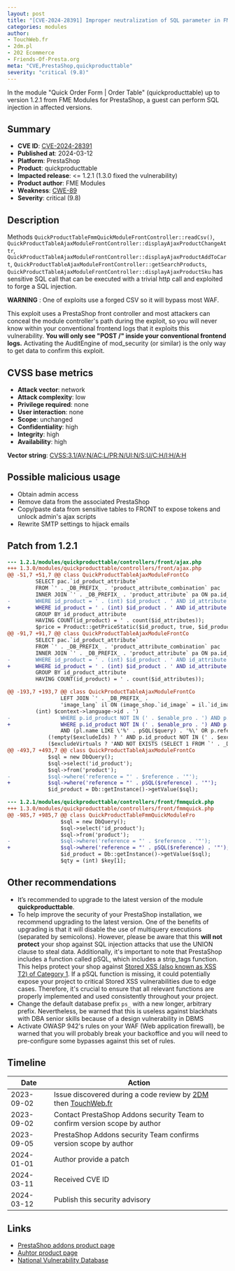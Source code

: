 ```yaml
---
layout: post
title: "[CVE-2024-28391] Improper neutralization of SQL parameter in FME Modules - Quick Order Form | Order Table module for PrestaShop"
categories: modules
author:
- TouchWeb.fr
- 2dm.pl
- 202 Ecommerce
- Friends-Of-Presta.org
meta: "CVE,PrestaShop,quickproducttable"
severity: "critical (9.8)"
---
```


In the module "Quick Order Form &#124; Order Table" (quickproducttable) up to version 1.2.1 from FME Modules for PrestaShop, a guest can perform SQL injection in affected versions.


## Summary

* **CVE ID**: [CVE-2024-28391](https://cve.mitre.org/cgi-bin/cvename.cgi?name=CVE-2024-28391)
* **Published at**: 2024-03-12
* **Platform**: PrestaShop
* **Product**: quickproducttable
* **Impacted release**: <= 1.2.1 (1.3.0 fixed the vulnerability)
* **Product author**: FME Modules
* **Weakness**: [CWE-89](https://cwe.mitre.org/data/definitions/89.html)
* **Severity**: critical (9.8)

## Description

Methods `QuickProductTableFmmQuickModuleFrontController::readCsv()`, `QuickProductTableAjaxModuleFrontController::displayAjaxProductChangeAttr`, `QuickProductTableAjaxModuleFrontController::displayAjaxProductAddToCart`, `QuickProductTableAjaxModuleFrontController::getSearchProducts`, `QuickProductTableAjaxModuleFrontController::displayAjaxProductSku` has sensitive SQL call that can be executed with a trivial http call and exploited to forge a SQL injection.

**WARNING** : One of exploits use a forged CSV so it will bypass most WAF.

This exploit uses a PrestaShop front controller and most attackers can conceal the module controller's path during the exploit, so you will never know within your conventional frontend logs that it exploits this vulnerability. **You will only see "POST /" inside your conventional frontend logs.** Activating the AuditEngine of mod_security (or similar) is the only way to get data to confirm this exploit.


## CVSS base metrics

* **Attack vector**: network
* **Attack complexity**: low
* **Privilege required**: none
* **User interaction**: none
* **Scope**: unchanged
* **Confidentiality**: high
* **Integrity**: high
* **Availability**: high

**Vector string**: [CVSS:3.1/AV:N/AC:L/PR:N/UI:N/S:U/C:H/I:H/A:H](https://nvd.nist.gov/vuln-metrics/cvss/v3-calculator?vector=AV:N/AC:L/PR:N/UI:N/S:U/C:H/I:H/A:H)

## Possible malicious usage

* Obtain admin access
* Remove data from the associated PrestaShop
* Copy/paste data from sensitive tables to FRONT to expose tokens and unlock admin's ajax scripts
* Rewrite SMTP settings to hijack emails

## Patch from 1.2.1

```diff
--- 1.2.1/modules/quickproducttable/controllers/front/ajax.php
+++ 1.3.0/modules/quickproducttable/controllers/front/ajax.php
@@ -51,7 +51,7 @@ class QuickProductTableAjaxModuleFrontCo
         SELECT pac.`id_product_attribute`
         FROM `' . _DB_PREFIX_ . 'product_attribute_combination` pac
         INNER JOIN `' . _DB_PREFIX_ . 'product_attribute` pa ON pa.id_product_attribute = pac.id_product_attribute
-        WHERE id_product = ' . (int) $id_product . ' AND id_attribute IN (' . implode(',', $id_attributes) . ')
+        WHERE id_product = ' . (int) $id_product . ' AND id_attribute IN (' . implode(',', array_map('intval', $id_attributes)) . ')
         GROUP BY id_product_attribute
         HAVING COUNT(id_product) = ' . count($id_attributes));
         $price = Product::getPriceStatic($id_product, true, $id_product_attribute);
@@ -91,7 +91,7 @@ class QuickProductTableAjaxModuleFrontCo
         SELECT pac.`id_product_attribute`
         FROM `' . _DB_PREFIX_ . 'product_attribute_combination` pac
         INNER JOIN `' . _DB_PREFIX_ . 'product_attribute` pa ON pa.id_product_attribute = pac.id_product_attribute
-        WHERE id_product = ' . (int) $id_product . ' AND id_attribute IN (' . implode(',', $id_attributes) . ')
+        WHERE id_product = ' . (int) $id_product . ' AND id_attribute IN (' . implode(',', array_map('intval', $id_attributes)) . ')
         GROUP BY id_product_attribute
         HAVING COUNT(id_product) = ' . count($id_attributes));

@@ -193,7 +193,7 @@ class QuickProductTableAjaxModuleFrontCo
                 LEFT JOIN `' . _DB_PREFIX_ .
                 'image_lang` il ON (image_shop.`id_image` = il.`id_image` AND il.`id_lang` = ' .
         (int) $context->language->id . ')
-                WHERE p.id_product NOT IN (' . $enable_pro . ') AND p.id_category_default IN (' . $category . ')
+                WHERE p.id_product NOT IN (' . $enable_pro . ') AND p.id_category_default IN (' . implode(',', array_map('intval', explode(',', $category))) . ')
                 AND (pl.name LIKE \'%' . pSQL($query) . '%\' OR p.reference LIKE \'%' . pSQL($query) . '%\')' .
             (!empty($excludeIds) ? ' AND p.id_product NOT IN (' . $excludeIds . ') ' : ' ') .
             ($excludeVirtuals ? 'AND NOT EXISTS (SELECT 1 FROM `' . _DB_PREFIX_ .
@@ -493,7 +493,7 @@ class QuickProductTableAjaxModuleFrontCo
             $sql = new DbQuery();
             $sql->select('id_product');
             $sql->from('product');
-            $sql->where('reference = "' . $reference . '"');
+            $sql->where('reference = "' . pSQL($reference) . '"');
             $id_product = Db::getInstance()->getValue($sql);

```


```diff
--- 1.2.1/modules/quickproducttable/controllers/front/fmmquick.php
+++ 1.3.0/modules/quickproducttable/controllers/front/fmmquick.php
@@ -985,7 +985,7 @@ class QuickProductTableFmmQuickModuleFro
                 $sql = new DbQuery();
                 $sql->select('id_product');
                 $sql->from('product');
-                $sql->where('reference = "' . $reference . '"');
+                $sql->where('reference = "' . pSQL($reference) . '"');
                 $id_product = Db::getInstance()->getValue($sql);
                 $qty = (int) $key[1];
```

## Other recommendations

* It’s recommended to upgrade to the latest version of the module **quickproducttable**.
* To help improve the security of your PrestaShop installation, we recommend upgrading to the latest version. One of the benefits of upgrading is that it will disable the use of multiquery executions (separated by semicolons). However, please be aware that this **will not protect** your shop against SQL injection attacks that use the UNION clause to steal data. Additionally, it's important to note that PrestaShop includes a function called pSQL, which includes a strip_tags function. This helps protect your shop against [Stored XSS (also known as XSS T2) of Category 1](https://security.friendsofpresta.org/modules/2023/02/07/stored-xss.html). If a pSQL function is missing, it could potentially expose your project to critical Stored XSS vulnerabilities due to edge cases. Therefore, it's crucial to ensure that all relevant functions are properly implemented and used consistently throughout your project.
* Change the default database prefix `ps_` with a new longer, arbitrary prefix. Nevertheless, be warned that this is useless against blackhats with DBA senior skills because of a design vulnerability in DBMS
* Activate OWASP 942's rules on your WAF (Web application firewall), be warned that you will probably break your backoffice and you will need to pre-configure some bypasses against this set of rules.

## Timeline

| Date | Action |
|--|--|
| 2023-09-02 | Issue discovered during a code review by [2DM](https://2dm.pl/) then [TouchWeb.fr](https://www.touchweb.fr) |
| 2023-09-02 | Contact PrestaShop Addons security Team to confirm version scope by author |
| 2023-09-05 | PrestaShop Addons security Team confirms version scope by author |
| 2024-01-01 | Author provide a patch |
| 2024-03-11 | Received CVE ID |
| 2024-03-12 | Publish this security advisory |

## Links

* [PrestaShop addons product page](https://addons.prestashop.com/en/order-management/47933-quick-order-form-order-table.html)
* [Auhtor product page](https://www.fmemodules.com/en/prestashop-modules/171-prestashop-quick-frontend-product-update-price-quantity-status.html)
* [National Vulnerability Database](https://nvd.nist.gov/vuln/detail/CVE-2024-28391)
